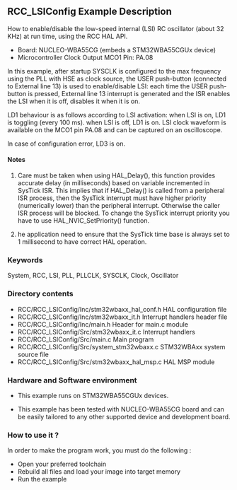 ## <b>RCC_LSIConfig Example Description</b>

How to enable/disable the low-speed internal (LSI) RC oscillator (about 32 KHz) at run time, using the RCC HAL API.

- Board: NUCLEO-WBA55CG (embeds a STM32WBA55CGUx device)
- Microcontroller Clock Output MCO1 Pin: PA.08

In this example, after startup SYSCLK is configured to the max frequency using the PLL with
HSE as clock source, the USER push-button (connected to External line 13)
is used to enable/disable LSI:
each time the USER push-button is pressed, External line 13 interrupt is generated and the ISR
enables the LSI when it is off, disables it when it is on.

LD1 behaviour is as follows according to LSI activation:
when LSI is on, LD1 is toggling (every 100 ms).
when LSI is off, LD1 is on.
LSI clock waveform is available on the MCO1 pin PA.08 and can be captured
on an oscilloscope.

In case of configuration error, LD3 is on.


#### <b>Notes</b>

 1. Care must be taken when using HAL_Delay(), this function provides accurate delay (in milliseconds)
    based on variable incremented in SysTick ISR. This implies that if HAL_Delay() is called from
    a peripheral ISR process, then the SysTick interrupt must have higher priority (numerically lower)
    than the peripheral interrupt. Otherwise the caller ISR process will be blocked.
    To change the SysTick interrupt priority you have to use HAL_NVIC_SetPriority() function.

 2. he application need to ensure that the SysTick time base is always set to 1 millisecond
    to have correct HAL operation.

### <b>Keywords</b>

System, RCC, LSI, PLL, PLLCLK, SYSCLK, Clock, Oscillator

### <b>Directory contents</b>

  - RCC/RCC_LSIConfig/Inc/stm32wbaxx_hal_conf.h    HAL configuration file
  - RCC/RCC_LSIConfig/Inc/stm32wbaxx_it.h          Interrupt handlers header file
  - RCC/RCC_LSIConfig/Inc/main.h                   Header for main.c module
  - RCC/RCC_LSIConfig/Src/stm32wbaxx_it.c          Interrupt handlers
  - RCC/RCC_LSIConfig/Src/main.c                   Main program
  - RCC/RCC_LSIConfig/Src/system_stm32wbaxx.c      STM32WBAxx system source file
  - RCC/RCC_LSIConfig/Src/stm32wbaxx_hal_msp.c     HAL MSP module

### <b>Hardware and Software environment</b> 

  - This example runs on STM32WBA55CGUx devices.

  - This example has been tested with NUCLEO-WBA55CG
    board and can be easily tailored to any other supported device
    and development board.

### <b>How to use it ?</b> 

In order to make the program work, you must do the following :

 - Open your preferred toolchain
 - Rebuild all files and load your image into target memory
 - Run the example
